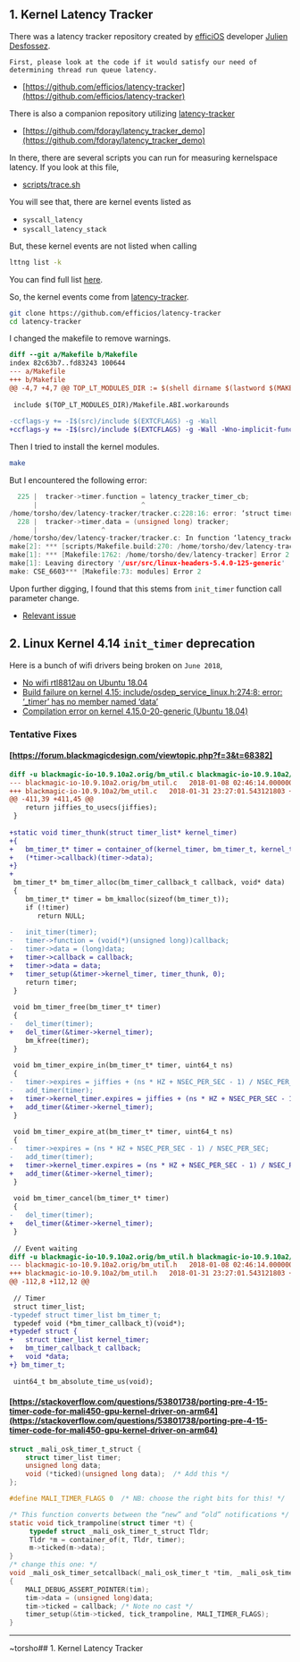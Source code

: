 ## 1. Kernel Latency Tracker 

There was a latency tracker repository created by [efficiOS](https://github.com/efficios) developer [Julien Desfossez](https://github.com/jdesfossez).

	First, please look at the code if it would satisfy our need of determining thread run queue latency. 

- [https://github.com/efficios/latency-tracker](https://github.com/efficios/latency-tracker)

There is also a companion repository utilizing [latency-tracker](https://github.com/efficios/latency-tracker)

- [https://github.com/fdoray/latency_tracker_demo](https://github.com/fdoray/latency_tracker_demo)

In there, there are several scripts you can run for measuring kernelspace latency. If you look at this file, 

- [scripts/trace.sh](https://github.com/fdoray/latency_tracker_demo/blob/master/scripts/trace.sh)

You will see that, there are kernel events listed as
- `syscall_latency`
- `syscall_latency_stack`

But, these kernel events are not listed when calling 

```bash
lttng list -k
```

You can find full list [here](/lttng-latency-tracker-report-2022-oct/lttng#list-kernel-events).

So, the kernel events come from [latency-tracker](https://github.com/efficios/latency-tracker). 

```bash
git clone https://github.com/efficios/latency-tracker
cd latency-tracker
```

I changed the makefile to remove warnings.

```diff
diff --git a/Makefile b/Makefile
index 82c63b7..fd83243 100644
--- a/Makefile
+++ b/Makefile
@@ -4,7 +4,7 @@ TOP_LT_MODULES_DIR := $(shell dirname $(lastword $(MAKEFILE_LIST)))
 
 include $(TOP_LT_MODULES_DIR)/Makefile.ABI.workarounds
 
-ccflags-y += -I$(src)/include $(EXTCFLAGS) -g -Wall
+ccflags-y += -I$(src)/include $(EXTCFLAGS) -g -Wall -Wno-implicit-function-declaration -Wno-incompatible-pointer-types
```

Then I tried to install the kernel modules. 

```bash
make
```

But I encountered the following error:

```c
  225 |  tracker->timer.function = latency_tracker_timer_cb;
      |                          ^
/home/torsho/dev/latency-tracker/tracker.c:228:16: error: ‘struct timer_list’ has no member named ‘data’
  228 |  tracker->timer.data = (unsigned long) tracker;
      |                ^
/home/torsho/dev/latency-tracker/tracker.c: In function ‘latency_tracker_create’:
make[2]: *** [scripts/Makefile.build:270: /home/torsho/dev/latency-tracker/tracker.o] Error 1
make[1]: *** [Makefile:1762: /home/torsho/dev/latency-tracker] Error 2
make[1]: Leaving directory '/usr/src/linux-headers-5.4.0-125-generic'
make: CSE_6603*** [Makefile:73: modules] Error 2
```

Upon further digging, I found that this stems from `init_timer` function call parameter change. 

- [Relevant issue](https://github.com/efficios/latency-tracker/issues/14)

## 2. Linux Kernel 4.14 `init_timer` deprecation

Here is a bunch of wifi drivers being broken on `June 2018`,

- [No wifi rtl8812au on Ubuntu 18.04](https://ubuntuforums.org/showthread.php?t=2394643)
- [Build failure on kernel 4.15: include/osdep_service_linux.h:274:8: error: ‘_timer’ has no member named ‘data’](https://github.com/abperiasamy/rtl8812AU_8821AU_linux/issues/241)
- [Compilation error on kernel 4.15.0-20-generic (Ubuntu 18.04)](https://github.com/gnab/rtl8812au/issues/144)

### Tentative Fixes
#### [https://forum.blackmagicdesign.com/viewtopic.php?f=3&t=68382]
```diff
diff -u blackmagic-io-10.9.10a2.orig/bm_util.c blackmagic-io-10.9.10a2/bm_util.c  
--- blackmagic-io-10.9.10a2.orig/bm_util.c   2018-01-08 02:46:14.000000000 +0100  
+++ blackmagic-io-10.9.10a2/bm_util.c   2018-01-31 23:27:01.543121803 +0100  
@@ -411,39 +411,45 @@  
    return jiffies_to_usecs(jiffies);  
 }  
   
+static void timer_thunk(struct timer_list* kernel_timer)  
+{  
+   bm_timer_t* timer = container_of(kernel_timer, bm_timer_t, kernel_timer);  
+   (*timer->callback)(timer->data);  
+}  
+  
 bm_timer_t* bm_timer_alloc(bm_timer_callback_t callback, void* data)  
 {  
    bm_timer_t* timer = bm_kmalloc(sizeof(bm_timer_t));  
    if (!timer)  
       return NULL;  
   
-   init_timer(timer);  
-   timer->function = (void(*)(unsigned long))callback;  
-   timer->data = (long)data;  
+   timer->callback = callback;  
+   timer->data = data;  
+   timer_setup(&timer->kernel_timer, timer_thunk, 0);  
    return timer;  
 }  
   
 void bm_timer_free(bm_timer_t* timer)  
 {  
-   del_timer(timer);  
+   del_timer(&timer->kernel_timer);  
    bm_kfree(timer);  
 }  
   
 void bm_timer_expire_in(bm_timer_t* timer, uint64_t ns)  
 {  
-   timer->expires = jiffies + (ns * HZ + NSEC_PER_SEC - 1) / NSEC_PER_SEC;  
-   add_timer(timer);  
+   timer->kernel_timer.expires = jiffies + (ns * HZ + NSEC_PER_SEC - 1) / NSEC_PER_SEC;  
+   add_timer(&timer->kernel_timer);  
 }  
   
 void bm_timer_expire_at(bm_timer_t* timer, uint64_t ns)  
 {  
-   timer->expires = (ns * HZ + NSEC_PER_SEC - 1) / NSEC_PER_SEC;  
-   add_timer(timer);  
+   timer->kernel_timer.expires = (ns * HZ + NSEC_PER_SEC - 1) / NSEC_PER_SEC;  
+   add_timer(&timer->kernel_timer);  
 }  
   
 void bm_timer_cancel(bm_timer_t* timer)  
 {  
-   del_timer(timer);  
+   del_timer(&timer->kernel_timer);  
 }  
   
 // Event waiting  
diff -u blackmagic-io-10.9.10a2.orig/bm_util.h blackmagic-io-10.9.10a2/bm_util.h  
--- blackmagic-io-10.9.10a2.orig/bm_util.h   2018-01-08 02:46:14.000000000 +0100  
+++ blackmagic-io-10.9.10a2/bm_util.h   2018-01-31 23:27:01.543121803 +0100  
@@ -112,8 +112,12 @@  
   
 // Timer  
 struct timer_list;  
-typedef struct timer_list bm_timer_t;  
 typedef void (*bm_timer_callback_t)(void*);  
+typedef struct {  
+   struct timer_list kernel_timer;  
+   bm_timer_callback_t callback;  
+   void *data;  
+} bm_timer_t;  
   
 uint64_t bm_absolute_time_us(void);
```

#### [https://stackoverflow.com/questions/53801738/porting-pre-4-15-timer-code-for-mali450-gpu-kernel-driver-on-arm64](https://stackoverflow.com/questions/53801738/porting-pre-4-15-timer-code-for-mali450-gpu-kernel-driver-on-arm64)
```c
struct _mali_osk_timer_t_struct {
    struct timer_list timer;
    unsigned long data;
    void (*ticked)(unsigned long data);  /* Add this */
};

#define MALI_TIMER_FLAGS 0  /* NB: choose the right bits for this! */

/* This function converts between the “new” and “old” notifications */
static void tick_trampoline(struct timer *t) {
     typedef struct _mali_osk_timer_t_struct Tldr;
     Tldr *m = container_of(t, Tldr, timer);
     m->ticked(m->data);
}
/* change this one: */
void _mali_osk_timer_setcallback(_mali_osk_timer_t *tim, _mali_osk_timer_callback_t callback, void *data)
{
    MALI_DEBUG_ASSERT_POINTER(tim);
    tim->data = (unsigned long)data;
    tim->ticked = callback; /* Note no cast */
    timer_setup(&tim->ticked, tick_trampoline, MALI_TIMER_FLAGS);
}
```

---
~torsho## 1. Kernel Latency Tracker 
